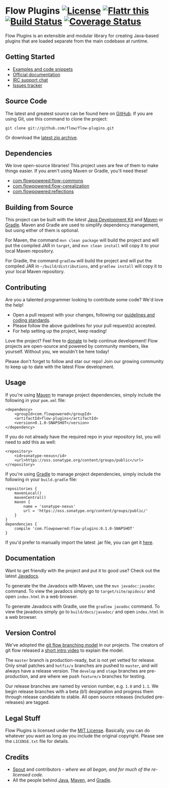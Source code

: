 # Flow Plugins [![License](http://img.shields.io/badge/license-MIT-lightgrey.svg?style=flat)][License] [![Flattr this](http://img.shields.io/badge/flattr-donate-lightgrey.svg?style=flat)][Donate] [![Build Status](http://img.shields.io/travis/flow/flow-plugins/master.svg?style=flat)](https://travis-ci.org/flow/flow-plugins) [![Coverage Status](http://img.shields.io/coveralls/flow/flow-plugins/master.svg?style=flat)](https://coveralls.io/r/flow/flow-plugins)

Flow Plugins is an extensible and modular library for creating Java-based plugins that are loaded separate from the main codebase at runtime.

## Getting Started
* [Examples and code snippets](https://github.com/flow/examples/tree/master/plugins)
* [Official documentation](#documentation)
* [IRC support chat](http://kiwiirc.com/client/irc.esper.net/flow)
* [Issues tracker](https://github.com/flow/flow-plugins/issues)

## Source Code
The latest and greatest source can be found here on [GitHub](https://github.com/flow/flow-plugins). If you are using Git, use this command to clone the project:

    git clone git://github.com/flow/flow-plugins.git

Or download the [latest zip archive](https://github.com/flow/flow-plugins/archive/master.zip).

## Dependencies
We love open-source libraries! This project uses are few of them to make things easier. If you aren't using Maven or Gradle, you'll need these!
* [com.flowpowered:flow-commons](https://oss.sonatype.org/#nexus-search;gav~com.flowpowered~flow-commons~~~)
* [com.flowpowered:flow-cerealization](https://oss.sonatype.org/#nexus-search;gav~com.flowpowered~flow-cerealization~~~)
* [com.flowpowered:reflections](https://oss.sonatype.org/#nexus-search;gav~com.flowpowered~reflections~~~)

## Building from Source
This project can be built with the _latest_ [Java Development Kit](http://oracle.com/technetwork/java/javase/downloads) and [Maven](http://maven.apache.org/) or [Gradle](http://www.gradle.org/). Maven and Gradle are used to simplify dependency management, but using either of them is optional.

For Maven, the command `mvn clean package` will build the project and will put the compiled JAR in `target`, and `mvn clean install` will copy it to your local Maven repository.

For Gradle, the command `gradlew` will build the project and will put the compiled JAR in `~/build/distributions`, and `gradlew install` will copy it to your local Maven repository.

## Contributing
Are you a talented programmer looking to contribute some code? We'd love the help!

* Open a pull request with your changes, following our [guidelines and coding standards](CONTRIBUTING.md).
* Please follow the above guidelines for your pull request(s) accepted.
* For help setting up the project, keep reading!

Love the project? Feel free to [donate] to help continue development! Flow projects are open-source and powered by community members, like yourself. Without you, we wouldn't be here today!

Please don't forget to follow and star our repo! Join our growing community to keep up to date with the latest Flow development.

## Usage
If you're using [Maven](http://maven.apache.org/download.html) to manage project dependencies, simply include the following in your `pom.xml` file:

    <dependency>
        <groupId>com.flowpowered</groupId>
        <artifactId>flow-plugins</artifactId>
        <version>0.1.0-SNAPSHOT</version>
    </dependency>

If you do not already have the required repo in your repository list, you will need to add this as well:

    <repository>
        <id>sonatype-nexus</id>
        <url>https://oss.sonatype.org/content/groups/public</url>
    </repository>

If you're using [Gradle](http://www.gradle.org/) to manage project dependencies, simply include the following in your `build.gradle` file:

    repositories {
        mavenLocal()
        mavenCentral()
        maven {
            name = 'sonatype-nexus'
            url = 'https://oss.sonatype.org/content/groups/public/'
        }
    }
    dependencies {
        compile 'com.flowpowered:flow-plugins:0.1.0-SNAPSHOT'
    }

If you'd prefer to manually import the latest .jar file, you can get it [here](https://github.com/flow/flow-plugins/releases).

## Documentation
Want to get friendly with the project and put it to good use? Check out the latest [Javadocs](http://plugins.flowpowered.com/).

To generate the the Javadocs with Maven, use the `mvn javadoc:javadoc` command. To view the javadocs simply go to `target/site/apidocs/` and open `index.html` in a web browser.

To generate Javadocs with Gradle, use the `gradlew javadoc` command. To view the javadocs simply go to `build/docs/javadoc/` and open `index.html` in a web browser.

## Version Control
We've adopted the [git flow branching model](http://nvie.com/posts/a-successful-git-branching-model/) in our projects. The creators of git flow released a [short intro video](http://vimeo.com/16018419) to explain the model.

The `master` branch is production-ready, but is not yet vetted for release. Only small patches and `hotfix/x` branches are pushed to `master`, and will always have a release version. The `develop` and `stage` branches are pre-production, and are where we push `feature/x` branches for testing.

Our release branches are named by version number, e.g. `1.0` and `1.1`. We begin release branches with a beta (b1) designation and progress them through release candidate to stable. All open source releases (included pre-releases) are tagged.

## Legal Stuff
Flow Plugins is licensed under the [MIT License][License]. Basically, you can do whatever you want as long as you include the original copyright. Please see the `LICENSE.txt` file for details.

## Credits
* [Spout](https://spout.org/) and contributors - *where we all began, and for much of the re-licensed code.*
* All the people behind [Java](http://www.oracle.com/technetwork/java/index.html), [Maven](http://maven.apache.org/), and [Gradle](http://www.gradle.org/).

[Donate]: https://flattr.com/submit/auto?user_id=spout&url=https://github.com/flow/flow-plugins&title=Flow+Plugins&language=Java&tags=github&category=software
[License]: https://tldrlegal.com/license/mit-license
